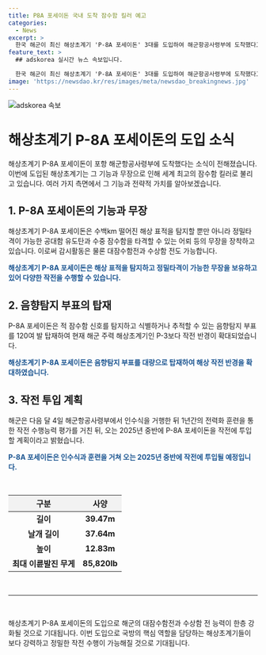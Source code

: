 ```yaml
---
title: P8A 포세이돈 국내 도착 잠수함 킬러 예고
categories:
  - News
excerpt: >
  한국 해군이 최신 해상초계기 'P-8A 포세이돈' 3대를 도입하여 해군항공사령부에 도착했다고 발표했습니다. 이 비행기는 수백km 떨어진 해상 표적을 탐지하고, 공대함 유도탄과 어뢰를 통해 정밀타격이 가능하며, 적 잠수함을 탐지할 수 있는 음향탐지 부표를 탑재했다고 합니다. 이에 대한 작전 수행능력 평가 후 2025년 중반에 작전에 투입될 예정이라고 합니다.
feature_text: >
  ## adskorea 실시간 뉴스 속보입니다.

  한국 해군이 최신 해상초계기 'P-8A 포세이돈' 3대를 도입하여 해군항공사령부에 도착했다고 발표했습니다. 이 비행기는 수백km 떨어진 해상 표적을 탐지하고, 공대함 유도탄과 어뢰를 통해 정밀타격이 가능하며, 적 잠수함을 탐지할 수 있는 음향탐지 부표를 탑재했다고 합니다. 이에 대한 작전 수행능력 평가 후 2025년 중반에 작전에 투입될 예정이라고 합니다.
image: 'https://newsdao.kr/res/images/meta/newsdao_breakingnews.jpg'
---
```


<p><img src="https://newsdao.kr/res/images/meta/newsdao_breakingnews.jpg" alt="adskorea 속보" /></p>

<h1>해상초계기 P-8A 포세이돈의 도입 소식</h1>

<p data-ke-size="size16">해상초계기 P-8A 포세이돈이 포항 해군항공사령부에 도착했다는 소식이 전해졌습니다. 이번에 도입된 해상초계기는 그 기능과 무장으로 인해 세계 최고의 잠수함 킬러로 불리고 있습니다. 여러 가지 측면에서 그 기능과 전략적 가치를 알아보겠습니다.</p>

<h2>1. P-8A 포세이돈의 기능과 무장</h2>

<p>해상초계기 P-8A 포세이돈은 수백km 떨어진 해상 표적을 탐지할 뿐만 아니라 정밀타격이 가능한 공대함 유도탄과 수중 잠수함을 타격할 수 있는 어뢰 등의 무장을 장착하고 있습니다. 이로써 감시활동은 물론 대잠수함전과 수상함 전도 가능합니다.</p>

<p><b><span style="color: #1a5490;">해상초계기 P-8A 포세이돈은 해상 표적을 탐지하고 정밀타격이 가능한 무장을 보유하고 있어 다양한 작전을 수행할 수 있습니다.</span></b></p>

<h2>2. 음향탐지 부표의 탑재</h2>

<p>P-8A 포세이돈은 적 잠수함 신호를 탐지하고 식별하거나 추적할 수 있는 음향탐지 부표를 120여 발 탑재하여 현재 해군 주력 해상초계기인 P-3보다 작전 반경이 확대되었습니다.</p>

<p><b><span style="color: #1a5490;">해상초계기 P-8A 포세이돈은 음향탐지 부표를 대량으로 탑재하여 해상 작전 반경을 확대하였습니다.</span></b></p>

<h2>3. 작전 투입 계획</h2>

<p>해군은 다음 달 4일 해군항공사령부에서 인수식을 거행한 뒤 1년간의 전력화 훈련을 통한 작전 수행능력 평가를 거친 뒤, 오는 2025년 중반에 P-8A 포세이돈을 작전에 투입할 계획이라고 밝혔습니다.</p>

<p><b><span style="color: #1a5490;">P-8A 포세이돈은 인수식과 훈련을 거쳐 오는 2025년 중반에 작전에 투입될 예정입니다.</span></b></p>

<p data-ke-size="size16">&nbsp;</p>

<table>
    <thead>
        <tr>
            <th style="background-color: #f2f2f2; text-align: center;">구분</th>
            <th style="background-color: #f2f2f2; text-align: center;">사양</th>
        </tr>
    </thead>
    <tbody>
        <tr>
            <td style="text-align: center; height: 17px;"><b>길이</b></td>
            <td style="text-align: center; height: 17px;"><b>39.47m</b></td>
        </tr>
        <tr>
            <td style="text-align: center; height: 17px;"><b>날개 길이</b></td>
            <td style="text-align: center; height: 17px;"><b>37.64m</b></td>
        </tr>
        <tr>
            <td style="text-align: center; height: 17px;"><b>높이</b></td>
            <td style="text-align: center; height: 17px;"><b>12.83m</b></td>
        </tr>
        <tr>
            <td style="text-align: center; height: 17px;"><b>최대 이륜발진 무게</b></td>
            <td style="text-align: center; height: 17px;"><b>85,820lb</b></td>
        </tr>
    </tbody>
</table>

<p data-ke-size="size16">&nbsp;</p>

<hr>

<p data-ke-size="size16">&nbsp;</p>

<p>해상초계기 P-8A 포세이돈의 도입으로 해군의 대잠수함전과 수상함 전 능력이 한층 강화될 것으로 기대됩니다. 이번 도입으로 국방의 핵심 역할을 담당하는 해상초계기들이 보다 강력하고 정밀한 작전 수행이 가능해질 것으로 기대됩니다.</p>

